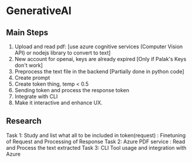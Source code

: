 # GenerativeAI

## Main Steps

1. Upload and read pdf: [use azure cognitive services (Computer Vision API) or nodejs library to convert to text]
2. New account for openai, keys are already expired [Only if Palak's Keys don't work]
3. Preprocess the text file in the backend [Partially done in python code]
4. Create prompt
5. Create token thing, temp < 0.5
6. Sending token and process the response token
7. Integrate with CLI
8. Make it interactive and enhance UX.

## Research 

Task 1: Study and list what all to be included in token(request) : Finetuning of Request and Processing of Response
Task 2: Azure PDF service : Read and Process the text extracted
Task 3: CLI Tool usage and integration with Azure